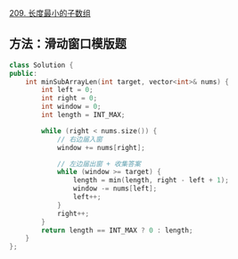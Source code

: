 [209. 长度最小的子数组](https://leetcode-cn.com/problems/minimum-size-subarray-sum/)

## 方法：滑动窗口模版题

```c++
class Solution {
public:
    int minSubArrayLen(int target, vector<int>& nums) {
        int left = 0;
        int right = 0;
        int window = 0;
        int length = INT_MAX;

        while (right < nums.size()) {
            // 右边届入窗
            window += nums[right];

            // 左边届出窗 + 收集答案
            while (window >= target) {
                length = min(length, right - left + 1);
                window -= nums[left];
                left++;
            }
            right++;
        }
        return length == INT_MAX ? 0 : length;
    }
};
```
